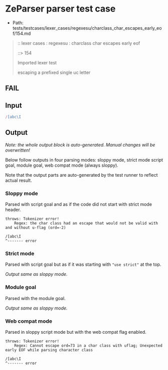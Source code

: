 # ZeParser parser test case

- Path: tests/testcases/lexer_cases/regexesu/charclass_char_escapes_early_eof/154.md

> :: lexer cases : regexesu : charclass char escapes early eof
>
> ::> 154
>
> Imported lexer test
>
> escaping a prefixed single uc letter

## FAIL

## Input

`````js
/[abc\I
`````

## Output

_Note: the whole output block is auto-generated. Manual changes will be overwritten!_

Below follow outputs in four parsing modes: sloppy mode, strict mode script goal, module goal, web compat mode (always sloppy).

Note that the output parts are auto-generated by the test runner to reflect actual result.

### Sloppy mode

Parsed with script goal and as if the code did not start with strict mode header.

`````
throws: Tokenizer error!
    Regex: the char class had an escape that would not be valid with and without u-flag (ord=-2)

/[abc\I
^------- error
`````

### Strict mode

Parsed with script goal but as if it was starting with `"use strict"` at the top.

_Output same as sloppy mode._

### Module goal

Parsed with the module goal.

_Output same as sloppy mode._

### Web compat mode

Parsed in sloppy script mode but with the web compat flag enabled.

`````
throws: Tokenizer error!
    Regex: Cannot escape ord=73 in a char class with uflag; Unexpected early EOF while parsing character class

/[abc\I
^------- error
`````

